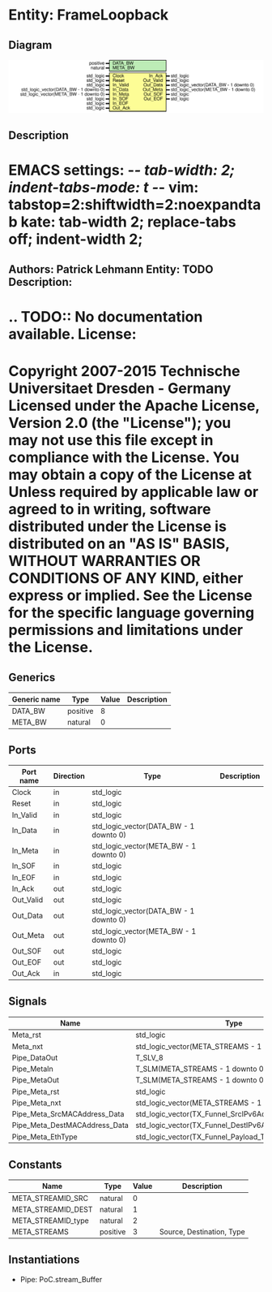 # Entity: FrameLoopback
## Diagram
![Diagram](net_FrameLoopback.svg "Diagram")
## Description
EMACS settings: -*-  tab-width: 2; indent-tabs-mode: t -*-
vim: tabstop=2:shiftwidth=2:noexpandtab
kate: tab-width 2; replace-tabs off; indent-width 2;
=============================================================================
Authors:				 	Patrick Lehmann
Entity:				 	TODO
Description:
-------------------------------------
.. TODO:: No documentation available.
License:
=============================================================================
Copyright 2007-2015 Technische Universitaet Dresden - Germany
Licensed under the Apache License, Version 2.0 (the "License");
you may not use this file except in compliance with the License.
You may obtain a copy of the License at
Unless required by applicable law or agreed to in writing, software
distributed under the License is distributed on an "AS IS" BASIS,
WITHOUT WARRANTIES OR CONDITIONS OF ANY KIND, either express or implied.
See the License for the specific language governing permissions and
limitations under the License.
=============================================================================
## Generics
| Generic name | Type     | Value | Description |
| ------------ | -------- | ----- | ----------- |
| DATA_BW      | positive | 8     |             |
| META_BW      | natural  | 0     |             |
## Ports
| Port name | Direction | Type                                   | Description |
| --------- | --------- | -------------------------------------- | ----------- |
| Clock     | in        | std_logic                              |             |
| Reset     | in        | std_logic                              |             |
| In_Valid  | in        | std_logic                              |             |
| In_Data   | in        | std_logic_vector(DATA_BW - 1 downto 0) |             |
| In_Meta   | in        | std_logic_vector(META_BW - 1 downto 0) |             |
| In_SOF    | in        | std_logic                              |             |
| In_EOF    | in        | std_logic                              |             |
| In_Ack    | out       | std_logic                              |             |
| Out_Valid | out       | std_logic                              |             |
| Out_Data  | out       | std_logic_vector(DATA_BW - 1 downto 0) |             |
| Out_Meta  | out       | std_logic_vector(META_BW - 1 downto 0) |             |
| Out_SOF   | out       | std_logic                              |             |
| Out_EOF   | out       | std_logic                              |             |
| Out_Ack   | in        | std_logic                              |             |
## Signals
| Name                          | Type                                                   | Description |
| ----------------------------- | ------------------------------------------------------ | ----------- |
| Meta_rst                      | std_logic                                              |             |
| Meta_nxt                      | std_logic_vector(META_STREAMS - 1 downto 0)            |             |
| Pipe_DataOut                  | T_SLV_8                                                |             |
| Pipe_MetaIn                   | T_SLM(META_STREAMS - 1 downto 0, 31 downto 0)          |             |
| Pipe_MetaOut                  | T_SLM(META_STREAMS - 1 downto 0, 31 downto 0)          |             |
| Pipe_Meta_rst                 | std_logic                                              |             |
| Pipe_Meta_nxt                 | std_logic_vector(META_STREAMS - 1 downto 0)            |             |
| Pipe_Meta_SrcMACAddress_Data  | std_logic_vector(TX_Funnel_SrcIPv6Address_Data'range)  |             |
| Pipe_Meta_DestMACAddress_Data | std_logic_vector(TX_Funnel_DestIPv6Address_Data'range) |             |
| Pipe_Meta_EthType             | std_logic_vector(TX_Funnel_Payload_Type'range)         |             |
## Constants
| Name               | Type     | Value | Description               |
| ------------------ | -------- | ----- | ------------------------- |
| META_STREAMID_SRC  | natural  |  0    |                           |
| META_STREAMID_DEST | natural  |  1    |                           |
| META_STREAMID_type | natural  |  2    |                           |
| META_STREAMS       | positive |  3    | Source, Destination, Type |
## Instantiations
- Pipe: PoC.stream_Buffer
